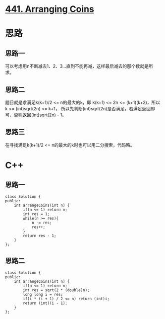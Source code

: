 # [441. Arranging Coins](https://leetcode.com/problems/arranging-coins/description/)
# 思路
## 思路一
可以考虑用n不断减去1、2、3...直到不能再减，这样最后减去的那个数就是所求。  
## 思路二 
题目就是求满足k(k+1)/2 <= n的最大的k，即 k(k+1) <= 2n <= (k+1)(k+2)，所以k <= (int)sqrt(2n) <= k+1，
所以先判断(int)sqrt(2n)是否满足，若满足返回即可，否则返回(int)sqrt(2n) - 1。   
## 思路三
在寻找满足k(k+1)/2 <= n的最大的k时也可以用二分搜索，代码略。

# C++
## 思路一
```
class Solution {
public:
    int arrangeCoins(int n) {
        if(n <= 1) return n;
        int res = 1;
        while(n >= res){
            n -= res;
            res++;
        }
        return res - 1;
    }
};
```
## 思路二
```
class Solution {
public:
    int arrangeCoins(int n) {
        if(n <= 1) return n;
        int res = sqrt(2 * (double)n);
        long long i = res;
        if(i * (i + 1) / 2 <= n) return (int)i;
        return (int)(i - 1);
    }
};
```
